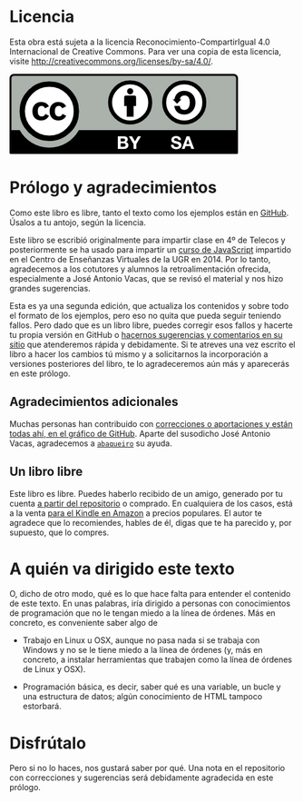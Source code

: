 # Licencia

Esta obra está sujeta a la licencia Reconocimiento-CompartirIgual 4.0 Internacional de Creative Commons. Para ver una copia de esta licencia, visite http://creativecommons.org/licenses/by-sa/4.0/.

![cc-by-sa](imagenes/by-sa.png)

# Prólogo y agradecimientos

Como este libro es libre, tanto el texto como los ejemplos están en
[GitHub](http://github.com/JJ/curso-js). Úsalos a tu antojo, según la
licencia.

Este libro se escribió originalmente para impartir clase en 4º de Telecos y posteriormente se ha usado para impartir un [curso de JavaScript](http://cevug.ugr.es/javascript) impartido en el Centro de
Enseñanzas Virtuales de la UGR en 2014. Por lo tanto,
agradecemos a los cotutores y alumnos la retroalimentación ofrecida, especialmente
a José Antonio Vacas, que se revisó el material y nos hizo grandes
sugerencias. 

Esta es ya una segunda edición, que actualiza los contenidos y sobre
todo el formato de los ejemplos, pero eso no quita que pueda seguir
teniendo fallos. Pero dado que es un libro libre, puedes corregir
esos fallos y hacerte tu propia versión en GitHub o
[hacernos sugerencias y comentarios en su sitio](https://github.com/oslugr/curso-js/issues)
que atenderemos rápida y debidamente. Si te atreves una vez escrito el
libro a hacer los cambios tú mismo y a solicitarnos la incorporación a
versiones posteriores del libro, te lo agradeceremos aún más y
aparecerás en este prólogo. 


## Agradecimientos adicionales

Muchas personas han contribuido con
[correcciones o aportaciones y están todas ahí, en el gráfico de GitHub](https://github.com/JJ/curso-js/graphs/contributors). Aparte
del susodicho José Antonio Vacas, agradecemos a
[`abaqueiro`](https://github.com/abaqueiro) su ayuda.

## Un libro libre

Este libro es libre. Puedes haberlo recibido de un amigo, generado por
tu cuenta [a partir del repositorio](https://github.com/JJ/curso-js/) o
comprado. En cualquiera de los casos, está a la venta
[para el Kindle en Amazon](https://www.amazon.es/dp/B00HXL8QA0?tag=atalaya-21&camp=3634&creative=24822&linkCode=as4&creativeASIN=B00HXL8QA0&adid=1Q5TJ6FHDACQ9KBSNM42&) a precios populares. El autor te agradece que
lo recomiendes, hables de él, digas que te ha parecido y, por
supuesto, que lo compres. 

# A quién va dirigido este texto

O, dicho de otro modo, qué es lo que hace falta para entender el
contenido de este texto. En unas palabras, iría dirigido a personas
con conocimientos de programación que no le tengan miedo a la línea de
órdenes. Más en concreto, es conveniente saber algo de

* Trabajo en Linux u OSX, aunque no pasa nada si se trabaja con
  Windows y no se le tiene miedo a la línea de órdenes (y, más en
  concreto, a  instalar herramientas que trabajen como la línea de
  órdenes de Linux y OSX).
  
* Programación básica, es decir, saber qué es una variable, un bucle y
  una estructura de datos; algún conocimiento de HTML tampoco
  estorbará. 

# Disfrútalo

Pero si no lo haces, nos gustará saber por qué. Una nota en el
repositorio con correcciones y sugerencias será debidamente agradecida
en este prólogo. 
  
